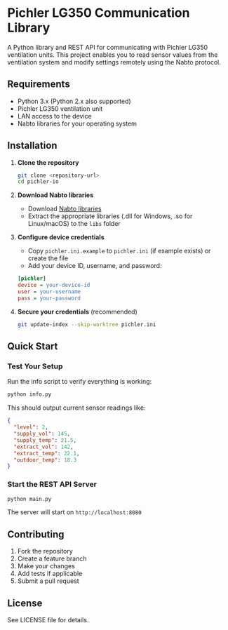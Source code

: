 # Pichler LG350 Communication Library

A Python library and REST API for communicating with Pichler LG350 ventilation units.
This project enables you to read sensor values from the ventilation system and modify settings remotely using the Nabto protocol.

## Requirements

- Python 3.x (Python 2.x also supported)
- Pichler LG350 ventilation unit
- LAN access to the device
- Nabto libraries for your operating system

## Installation

1. **Clone the repository**
   ```bash
   git clone <repository-url>
   cd pichler-io
   ```

2. **Download Nabto libraries**
   - Download [Nabto libraries](https://downloads.nabto.com/assets/nabto-libs/4.3.0/nabto-libs.zip)
   - Extract the appropriate libraries (.dll for Windows, .so for Linux/macOS) to the `libs` folder

3. **Configure device credentials**
   - Copy `pichler.ini.example` to `pichler.ini` (if example exists) or create the file
   - Add your device ID, username, and password:
   ```ini
   [pichler]
   device = your-device-id
   user = your-username
   pass = your-password
   ```

4. **Secure your credentials** (recommended)
   ```bash
   git update-index --skip-worktree pichler.ini
   ```

## Quick Start

### Test Your Setup

Run the info script to verify everything is working:

```bash
python info.py
```

This should output current sensor readings like:
```json
{
  "level": 2,
  "supply_vol": 145,
  "supply_temp": 21.5,
  "extract_vol": 142,
  "extract_temp": 22.1,
  "outdoor_temp": 18.3
}
```

### Start the REST API Server

```bash
python main.py
```

The server will start on `http://localhost:8080`

## Contributing

1. Fork the repository
2. Create a feature branch
3. Make your changes
4. Add tests if applicable
5. Submit a pull request

## License

See LICENSE file for details.
